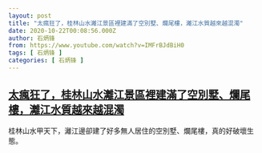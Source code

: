 ```yaml
---
layout: post
title: "太瘋狂了，桂林山水灕江景區裡建滿了空別墅、爛尾樓，灕江水質越來越混濁"
date: 2020-10-22T00:08:56.000Z
author: 石炳锋
from: https://www.youtube.com/watch?v=IMFrBJdBiH0
tags: [ 石炳锋 ]
categories: [ 石炳锋 ]
---
```

<!--1603325336000-->
[太瘋狂了，桂林山水灕江景區裡建滿了空別墅、爛尾樓，灕江水質越來越混濁](https://www.youtube.com/watch?v=IMFrBJdBiH0)
------

<div>
桂林山水甲天下，灕江邊卻建了好多無人居住的空別墅、爛尾樓，真的好破壞生態。
</div>
